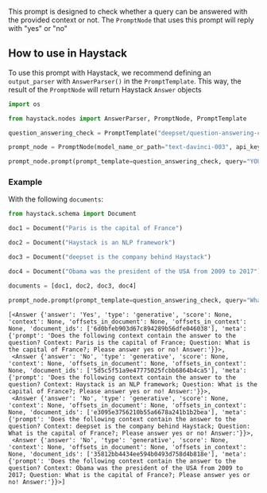 This prompt is designed to check whether a query can be answered with the provided context or not. The `PromptNode` that uses this prompt will reply with "yes" or "no"

## How to use in Haystack

To use this prompt with Haystack, we recommend defining an `output_parser` with `AnswerParser()` in the `PromptTemplate`. This way, the result of the `PromptNode` will return Haystack `Answer` objects

```python
import os

from haystack.nodes import AnswerParser, PromptNode, PromptTemplate

question_answering_check = PromptTemplate("deepset/question-answering-check", output_parser=AnwerParser())

prompt_node = PromptNode(model_name_or_path="text-davinci-003", api_key=os.environ.get("OPENAI_API_KEY"),)

prompt_node.prompt(prompt_template=question_answering_check, query="YOUR_QUERY", documents="YOUR_documents")
```

### Example

With the following `documents`:

```python
from haystack.schema import Document

doc1 = Document("Paris is the capital of France")

doc2 = Document("Haystack is an NLP framework")

doc3 = Document("deepset is the company behind Haystack")

doc4 = Document("Obama was the president of the USA from 2009 to 2017")

documents = [doc1, doc2, doc3, doc4]
```

```python
prompt_node.prompt(prompt_template=question_answering_check, query="What is the capital of France?", documents=documents)
```

```
[<Answer {'answer': 'Yes', 'type': 'generative', 'score': None, 'context': None, 'offsets_in_document': None, 'offsets_in_context': None, 'document_ids': ['6d0bfeb903d67c894289b56dfe046038'], 'meta': {'prompt': 'Does the following context contain the answer to the question? Context: Paris is the capital of France; Question: What is the capital of France?; Please answer yes or no! Answer:'}}>,
 <Answer {'answer': 'No', 'type': 'generative', 'score': None, 'context': None, 'offsets_in_document': None, 'offsets_in_context': None, 'document_ids': ['5d5c5f51a9e47775025fcbb6864b4ca5'], 'meta': {'prompt': 'Does the following context contain the answer to the question? Context: Haystack is an NLP framework; Question: What is the capital of France?; Please answer yes or no! Answer:'}}>,
 <Answer {'answer': 'No', 'type': 'generative', 'score': None, 'context': None, 'offsets_in_document': None, 'offsets_in_context': None, 'document_ids': ['e3095e3756210b55a6678a241b1b2bea'], 'meta': {'prompt': 'Does the following context contain the answer to the question? Context: deepset is the company behind Haystack; Question: What is the capital of France?; Please answer yes or no! Answer:'}}>,
 <Answer {'answer': 'No', 'type': 'generative', 'score': None, 'context': None, 'offsets_in_document': None, 'offsets_in_context': None, 'document_ids': ['35812bb4434ee594b0493d758d4b818e'], 'meta': {'prompt': 'Does the following context contain the answer to the question? Context: Obama was the president of the USA from 2009 to 2017; Question: What is the capital of France?; Please answer yes or no! Answer:'}}>]
```